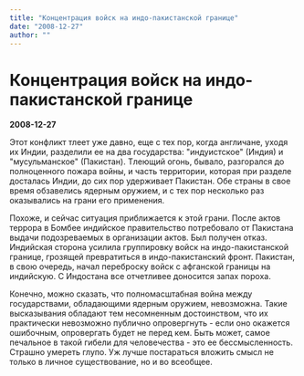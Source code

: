 ```yaml
---
title: "Концентрация войск на индо-пакистанской границе"
date: "2008-12-27"
author: ""
---
```


# Концентрация войск на индо-пакистанской границе

**2008-12-27** 

Этот конфликт тлеет уже давно, еще с тех пор, когда англичане, уходя их Индии, разделили ее на два государства: "индуистское" (Индия) и "мусульманское" (Пакистан). Тлеющий огонь, бывало, разгорался до полноценного пожара войны, и часть территории, которая при разделе досталась Индии, до сих пор удерживает Пакистан. Обе страны в свое время обзавелись ядерным оружием, и с тех пор несколько раз оказывались на грани его применения.

Похоже, и сейчас ситуация приближается к этой грани. После актов террора в Бомбее индийское правительство потребовало от Пакистана выдачи подозреваемых в организации актов. Был получен отказ. Индийская сторона усилила группировку войск на индо-пакистанской границе, грозящей превратиться в индо-пакистанский фронт. Пакистан, в свою очередь, начал переброску войск с афганской границы на индийскую. С Индостана все отчетливее доносится запах пороха.

Конечно, можно сказать, что полномасштабная война между государствами, обладающими ядерным оружием, невозможна. Такие высказывания обладают тем несомненным достоинством, что их практически невозможно публично опровергнуть - если оно окажется ошибочным, опровергать будет не перед кем. Быть может, самое печальное в такой гибели для человечества - это ее бессмысленность. Страшно умереть глупо. Уж лучше постараться вложить смысл не только в личное существование, но и во всеобщее.
